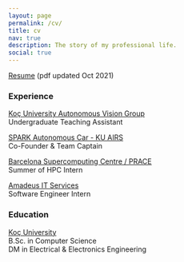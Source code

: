 ```yaml
---
layout: page
permalink: /cv/
title: cv
nav: true
description: The story of my professional life.
social: true
---
```

<a href="/assets/pdf/sjs_cv_datascience_2021.pdf">Resume</a> (pdf updated Oct 2021)   

### Experience
[Koç University Autonomous Vision Group](https://mysite.ku.edu.tr/fguney/)  
Undergraduate Teaching Assistant

[SPARK Autonomous Car - KU AIRS](https://airs.club/spark/)  
Co-Founder & Team Captain  

[Barcelona Supercomputing Centre / PRACE](https://summerofhpc.prace-ri.eu/)  
Summer of HPC Intern

[Amadeus IT Services](https://amadeus.com/en)  
Software Engineer Intern

### Education
[Koç University](https://www.ku.edu.tr/)  
B.Sc. in Computer Science  
DM in Electrical & Electronics Engineering



